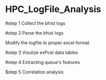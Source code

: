 # HPC_LogFile_Analysis

#step 1
Collect the bhist logs

#step 2
Parse the bhist logs

Modify the logfile to proper excel format

#step 3 
Visulize exPcel data tables

#step 4 
Extracting queue's features

$step 5
Correlation analysis

